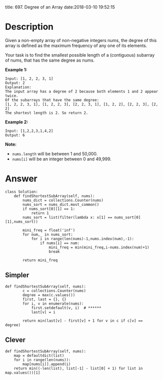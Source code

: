 title: 697. Degree of an Array
date:2018-03-10 19:52:15

# Description
Given a non-empty array of non-negative integers nums, the degree of this array is defined as the maximum frequency of any one of its elements.

Your task is to find the smallest possible length of a (contiguous) subarray of nums, that has the same degree as nums.

**Example 1:**
```
Input: [1, 2, 2, 3, 1]
Output: 2
Explanation: 
The input array has a degree of 2 because both elements 1 and 2 appear twice.
Of the subarrays that have the same degree:
[1, 2, 2, 3, 1], [1, 2, 2, 3], [2, 2, 3, 1], [1, 2, 2], [2, 2, 3], [2, 2]
The shortest length is 2. So return 2.
```
**Example 2:**
```
Input: [1,2,2,3,1,4,2]
Output: 6
```
**Note:**
- `nums.length` will be between 1 and 50,000.
- `nums[i]` will be an integer between 0 and 49,999.

# Answer
```python3
class Solution:
    def findShortestSubArray(self, nums):
        nums_dict = collections.Counter(nums)
        nums_sort = nums_dict.most_common()
        if nums_sort[0][1] == 1:
            return 1
        nums_sort = list(filter(lambda x: x[1] == nums_sort[0][1],nums_sort))
        
        mini_freq = float('inf')
        for num,_ in nums_sort:
            for i in range(len(nums)-1,nums.index(num),-1):
                if nums[i] == num:
                    mini_freq = min(mini_freq,i-nums.index(num)+1)
                    break
                    
        return mini_freq
```

## Simpler
```python3
def findShortestSubArray(self, nums):
        c = collections.Counter(nums)
        degree = max(c.values())
        first, last = {}, {}
        for i, v in enumerate(nums):
            first.setdefault(v, i)  # ******
            last[v] = i

        return min(last[v] - first[v] + 1 for v in c if c[v] == degree)
```
        
## Clever
```python3
def findShortestSubArray(self, nums):
    map = defaultdict(list)
    for i in range(len(nums)):
        map[nums[i]].append(i)
    return min((-len(list), list[-1] - list[0] + 1) for list in map.values())[1]
```
